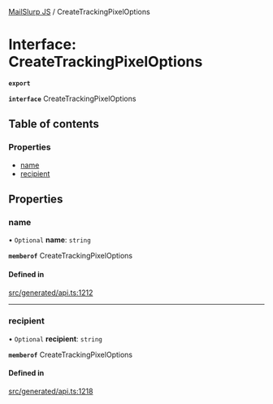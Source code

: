 [MailSlurp JS](../README.md) / CreateTrackingPixelOptions

# Interface: CreateTrackingPixelOptions

**`export`**

**`interface`** CreateTrackingPixelOptions

## Table of contents

### Properties

- [name](CreateTrackingPixelOptions.md#name)
- [recipient](CreateTrackingPixelOptions.md#recipient)

## Properties

### name

• `Optional` **name**: `string`

**`memberof`** CreateTrackingPixelOptions

#### Defined in

[src/generated/api.ts:1212](https://github.com/mailslurp/mailslurp-client/blob/1460b4d/src/generated/api.ts#L1212)

___

### recipient

• `Optional` **recipient**: `string`

**`memberof`** CreateTrackingPixelOptions

#### Defined in

[src/generated/api.ts:1218](https://github.com/mailslurp/mailslurp-client/blob/1460b4d/src/generated/api.ts#L1218)
